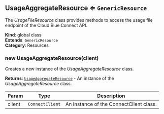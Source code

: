 <a name="UsageAggregateResource"></a>

## UsageAggregateResource ⇐ <code>GenericResource</code>
The *UsageFileResource* class provides methods to access the usage file
endpoint of the Cloud Blue Connect API.

**Kind**: global class  
**Extends**: <code>GenericResource</code>  
**Category**: Resources  
<a name="new_UsageAggregateResource_new"></a>

### new UsageAggregateResource(client)
Creates a new instance of the *UsageAggregateResource* class.

**Returns**: [<code>UsageAggregateResource</code>](#UsageAggregateResource) - An instance of the *UsageAggregateResource* class.  

| Param | Type | Description |
| --- | --- | --- |
| client | <code>ConnectClient</code> | An instance of the ConnectClient class. |

